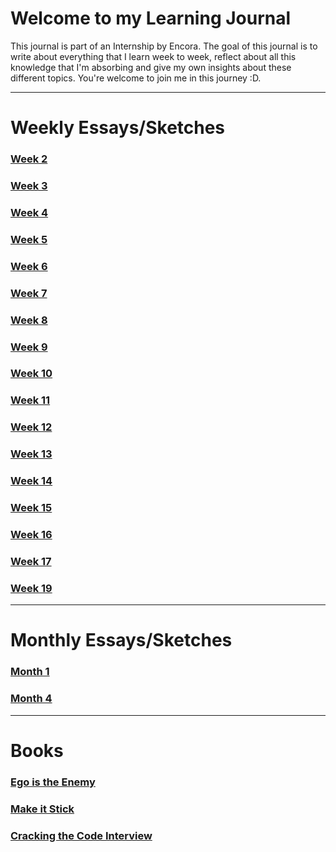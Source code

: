 # Welcome to my Learning Journal
This journal is part of an Internship by Encora. The goal of this journal is to write about everything that I learn week to week, reflect about all this knowledge that I'm absorbing and give my own insights about these different topics.
You're welcome to join me in this journey :D.


***
# Weekly Essays/Sketches
### [Week 2](https://luis-valdez.github.io/Learning-Journal/week2)
### [Week 3](https://luis-valdez.github.io/Learning-Journal/week3)
### [Week 4](https://luis-valdez.github.io/Learning-Journal/week4)
### [Week 5](https://luis-valdez.github.io/Learning-Journal/week5)
### [Week 6](https://luis-valdez.github.io/Learning-Journal/week6)
### [Week 7](https://luis-valdez.github.io/Learning-Journal/week7)
### [Week 8](https://luis-valdez.github.io/Learning-Journal/week8)
### [Week 9](https://luis-valdez.github.io/Learning-Journal/week9)
### [Week 10](https://luis-valdez.github.io/Learning-Journal/week10)
### [Week 11](https://luis-valdez.github.io/Learning-Journal/week11)
### [Week 12](https://luis-valdez.github.io/Learning-Journal/week12)
### [Week 13](https://luis-valdez.github.io/Learning-Journal/week13)
### [Week 14](https://luis-valdez.github.io/Learning-Journal/week14)
### [Week 15](https://luis-valdez.github.io/Learning-Journal/week15)
### [Week 16](https://luis-valdez.github.io/Learning-Journal/week16)
### [Week 17](https://luis-valdez.github.io/Learning-Journal/week17)
### [Week 19](https://luis-valdez.github.io/Learning-Journal/week19)




***

# Monthly Essays/Sketches
### [Month 1](http:////luis-valdez.github.io/Learning-Journal/month1)
### [Month 4](http:////luis-valdez.github.io/Learning-Journal/month4)

***
# Books
### [Ego is the Enemy](http://luis-valdez.github.io/Learning-Journal/ego_is_the_enemy)
### [Make it Stick](https://luis-valdez.github.io/Learning-Journal/make_it_stick)
### [Cracking the Code Interview](https://luis-valdez.github.io/Learning-Journal/articles/cracking-the-coding-interview-review)

